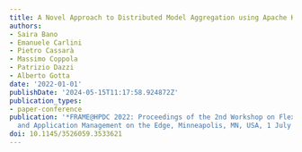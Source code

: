 ```yaml
---
title: A Novel Approach to Distributed Model Aggregation using Apache Kafka
authors:
- Saira Bano
- Emanuele Carlini
- Pietro Cassarà
- Massimo Coppola
- Patrizio Dazzi
- Alberto Gotta
date: '2022-01-01'
publishDate: '2024-05-15T11:17:58.924872Z'
publication_types:
- paper-conference
publication: '*FRAME@HPDC 2022: Proceedings of the 2nd Workshop on Flexible Resource
  and Application Management on the Edge, Minneapolis, MN, USA, 1 July 2022*'
doi: 10.1145/3526059.3533621
---
```

